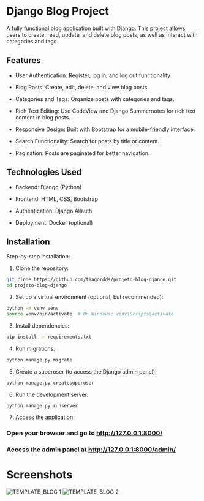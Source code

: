 # Django Blog Project
A fully functional blog application built with Django. This project allows users to create, read, update, and delete blog posts, as well as interact with categories and tags.

## Features
- User Authentication: Register, log in, and log out functionality

- Blog Posts: Create, edit, delete, and view blog posts.

- Categories and Tags: Organize posts with categories and tags.

- Rich Text Editing: Use CodeView and Django Summernotes for rich text content in blog posts.

- Responsive Design: Built with Bootstrap for a mobile-friendly interface.

- Search Functionality: Search for posts by title or content.

- Pagination: Posts are paginated for better navigation.

## Technologies Used
- Backend: Django (Python)

- Frontend: HTML, CSS, Bootstrap

- Authentication: Django Allauth

- Deployment: Docker (optional)

## Installation

Step-by-step installation:

1. Clone the repository:

```bash
git clone https://github.com/tiagordds/projeto-blog-django.git
cd projeto-blog-django
```

2. Set up a virtual environment (optional, but recommended):

```bash
python -m venv venv
source venv/bin/activate  # On Windows: venv\Scripts\activate
```

3. Install dependencies:

```bash
pip install -r requirements.txt
```


4. Run migrations:

```bash
python manage.py migrate
```

5. Create a superuser (to access the Django admin panel):

```bash
python manage.py createsuperuser
```

6. Run the development server:

```bash
python manage.py runserver
```


7. Access the application:

### Open your browser and go to http://127.0.0.1:8000/

### Access the admin panel at http://127.0.0.1:8000/admin/


# Screenshots

![TEMPLATE_BLOG 1](https://github.com/user-attachments/assets/1d546e42-69ed-4314-a4e1-f17d38818c7b)
![TEMPLATE_BLOG 2](https://github.com/user-attachments/assets/9b0ff92b-3c44-403f-ac23-070eca7099c0)

